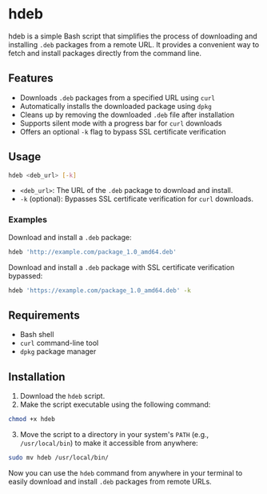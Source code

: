 # hdeb

hdeb is a simple Bash script that simplifies the process of downloading and installing `.deb` packages from a remote URL. It provides a convenient way to fetch and install packages directly from the command line.

## Features

- Downloads `.deb` packages from a specified URL using `curl`
- Automatically installs the downloaded package using `dpkg`
- Cleans up by removing the downloaded `.deb` file after installation
- Supports silent mode with a progress bar for `curl` downloads
- Offers an optional `-k` flag to bypass SSL certificate verification

## Usage

```bash
hdeb <deb_url> [-k]
```

- `<deb_url>`: The URL of the `.deb` package to download and install.
- `-k` (optional): Bypasses SSL certificate verification for `curl` downloads.

### Examples

Download and install a `.deb` package:

```bash
hdeb 'http://example.com/package_1.0_amd64.deb'
```

Download and install a `.deb` package with SSL certificate verification bypassed:

```bash
hdeb 'https://example.com/package_1.0_amd64.deb' -k
```

## Requirements

- Bash shell
- `curl` command-line tool
- `dpkg` package manager

## Installation

1. Download the `hdeb` script.
2. Make the script executable using the following command:

```bash
chmod +x hdeb
```

3. Move the script to a directory in your system's `PATH` (e.g., `/usr/local/bin`) to make it accessible from anywhere:

```bash
sudo mv hdeb /usr/local/bin/
```

Now you can use the `hdeb` command from anywhere in your terminal to easily download and install `.deb` packages from remote URLs.
